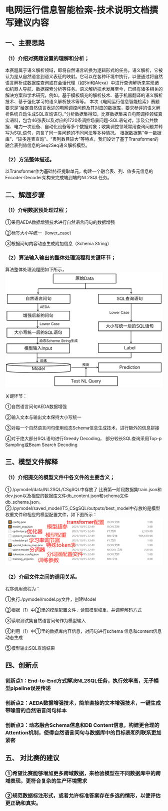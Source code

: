 # 电网运行信息智能检索‐技术说明文档撰写建议内容
## 一、主要思路
### （1）介绍对赛题设置的理解和分析；
本赛题属于语义解析领域，即将自然语言转换为逻辑形式的任务。语义解析，它被认为是从自然语言到语义表征的映射。它可以在各种环境中执行，以便通过将自然语言解析成数据库查询或在会话代理（如Siri和Alexa）中进行查询解析来实现诸如机器人导航、数据探索分析等任务。语义解析技术发展至今，已经有诸多相关的解决方案和学术研究，例如，基于模板填充的解析技术、基于机器翻译的语义解析技术、基于强化学习的语义解析技术等等。
本次《电网运行信息智能检索》赛题要求是“给定自然语言表述的电网调控问题及其对应的数据库，要求参评的语义解析系统自动生成SQL查询语句。”分析数据集得知，比赛数据集来自电网调控领域真实语料，包含46张表以及对应的1720条调控场景问题-SQL语句对，涉及公共数据、电力一次设备、自动化设备等多个数据对象；收集调控领域常用查询问题并转写为SQL语句，包含了同一类问题的不同问法等多种情况。
根据数据集“单一数据库”、“较多连表查询”、“表列数目较大”等特点，我们设计了基于Transformer的融合表列值信息的Seq2Seq语义解析模型。
### （2）方法整体描述。
以Transformer作为基础特征提取单元，构建一个融合表、列、值多元信息的Encoder-Decoder架构来完成端到端的NL2SQL任务。
## 二、解题步骤
### （1）介绍数据预处理过程；
①采用AEDA数据增强技术进行自然语言问句的数据增强

②标签大小写统一（lower_case）

③根据问句内容动态生成附加信息（Schema String）

### （2）算法输入输出的整体处理流程和关键环节；
算法整体处理流程图如下所示，
![avatar](./pics/图片2.png)

关键环节：

①自然语言问句AEDA数据增强

②输入文本与输出文本保持大小写统一

③对每一个自然语言问句使用动态Schema信息生成技术，进行额外的信息拼接

④对于绝大部分SQL语句进行Greedy Decoding， 部分较长SQL查询采用Top-p Sampling或Beam Search Decoding
## 三、模型文件解释
### （1）介绍提交的模型文件中各文件的主要含义；
①./pymodel/data/NL2SQL/CSgSQL中存放了 比赛第一阶段数据集train.json和dev.json以及相应的数据库文件db_content.json和schema文件db_schema.json。
②./pymodel/saved_model/T5_CSgSQL/outputs/best_model中存放的是模型权重文件和相应的模型配置文件，如下图所示：
![avatar](./pics/图片3.png)

### （2）介绍文件之间的调用关系。
程序调用流程为：

①执行./pymodel/model.py文件，创建Model

②根据（1）中②里的模型配置文件，读取模型权重，并调整解码方式

③读取测试集自然语言问句作为模型输入

④利用（1）中①里的数据库内容信息，对问句进行schema 信息和content信息动态生成

⑤模型输出SQL查询结果
## 四、创新点
### 创新点1：End-to-End方式解决NL2SQL任务，执行效率高，无子模型pipeline误差传递
### 创新点2：AEDA数据增强技术，简单直接的文本增强技术，一键生成带噪音的自然语言问句样本
### 创新点3：动态融合Schema信息和DB Content信息，构建更合理的Attention机制，使得自然语言问句与数据库中的目标表和列联系更加紧密

## 五、	对比赛的建议
### ①希望比赛能够增加更多跨域数据，来检验模型在不同数据库中的跨域表现，更符合复杂的生产环境需求
### ②规范数据标注形式，或者允许标准答案存在多选的情形，以便评估更正确和真实。

